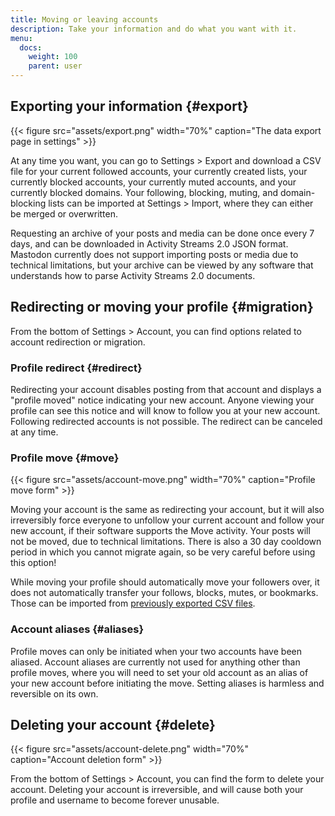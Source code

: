 ```yaml
---
title: Moving or leaving accounts
description: Take your information and do what you want with it.
menu:
  docs:
    weight: 100
    parent: user
---
```


## Exporting your information {#export}

{{< figure src="assets/export.png" width="70%" caption="The data export page in settings" >}}

At any time you want, you can go to Settings &gt; Export and download a CSV file for your current followed accounts, your currently created lists, your currently blocked accounts, your currently muted accounts, and your currently blocked domains. Your following, blocking, muting, and domain-blocking lists can be imported at Settings &gt; Import, where they can either be merged or overwritten.

Requesting an archive of your posts and media can be done once every 7 days, and can be downloaded in Activity Streams 2.0 JSON format. Mastodon currently does not support importing posts or media due to technical limitations, but your archive can be viewed by any software that understands how to parse Activity Streams 2.0 documents.

## Redirecting or moving your profile {#migration}

From the bottom of Settings &gt; Account, you can find options related to account redirection or migration.

### Profile redirect {#redirect}

Redirecting your account disables posting from that account and displays a "profile moved" notice indicating your new account. Anyone viewing your profile can see this notice and will know to follow you at your new account. Following redirected accounts is not possible. The redirect can be canceled at any time.

### Profile move {#move}

{{< figure src="assets/account-move.png" width="70%" caption="Profile move form" >}}

Moving your account is the same as redirecting your account, but it will also irreversibly force everyone to unfollow your current account and follow your new account, if their software supports the Move activity. Your posts will not be moved, due to technical limitations. There is also a 30 day cooldown period in which you cannot migrate again, so be very careful before using this option!

While moving your profile should automatically move your followers over, it does not automatically transfer your follows, blocks, mutes, or bookmarks. Those can be imported from [previously exported CSV files](./#export).

### Account aliases {#aliases}

Profile moves can only be initiated when your two accounts have been aliased. Account aliases are currently not used for anything other than profile moves, where you will need to set your old account as an alias of your new account before initiating the move. Setting aliases is harmless and reversible on its own.

## Deleting your account {#delete}

{{< figure src="assets/account-delete.png" width="70%" caption="Account deletion form" >}}

From the bottom of Settings &gt; Account, you can find the form to delete your account. Deleting your account is irreversible, and will cause both your profile and username to become forever unusable.
